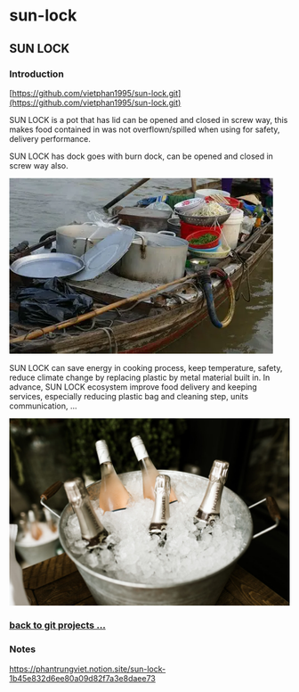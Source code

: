# sun-lock

## SUN LOCK

### Introduction

[https://github.com/vietphan1995/sun-lock.git](https://github.com/vietphan1995/sun-lock.git)

SUN LOCK is a pot that has lid can be opened and closed in screw way, this makes food contained in was not overflown/spilled when using for safety, delivery performance.

SUN LOCK has dock goes with burn dock, can be opened and closed in screw way also.

![image.png](image.png)

SUN LOCK can save energy in cooking process, keep temperature, safety, reduce climate change by replacing plastic by metal material built in. In advance, SUN LOCK ecosystem improve food delivery and keeping services, especially reducing plastic bag and cleaning step, units communication, …

![image.png](image%201.png)

### [back to git projects …](https://github.com/vietphan1995/projects)

### Notes
https://phantrungviet.notion.site/sun-lock-1b45e832d6ee80a09d82f7a3e8daee73